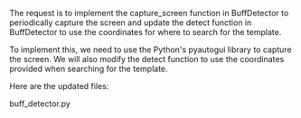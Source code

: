 The request is to implement the capture_screen function in BuffDetector to periodically capture the screen and update the detect function in BuffDetector to use the coordinates for where to search for the template. 

To implement this, we need to use the Python's pyautogui library to capture the screen. We will also modify the detect function to use the coordinates provided when searching for the template.

Here are the updated files:

buff_detector.py
